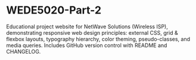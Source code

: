 # WEDE5020-Part-2
Educational project website for NetWave Solutions (Wireless ISP), demonstrating responsive web design principles: external CSS, grid &amp; flexbox layouts, typography hierarchy, color theming, pseudo-classes, and media queries. Includes GitHub version control with README and CHANGELOG.

